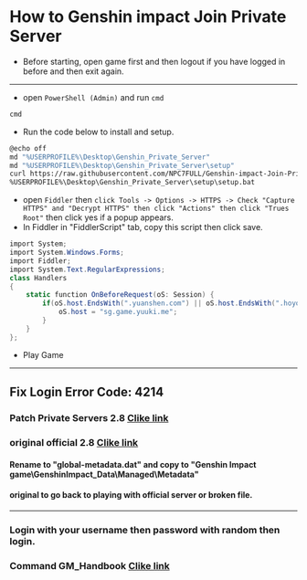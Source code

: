# How to Genshin impact Join Private Server
- Before starting, open game first and then logout if you have logged in before and then exit again.
------------
- open `PowerShell (Admin)` and run `cmd`
```bash
cmd

```
- Run the code below to install and setup.
```bash
@echo off
md "%USERPROFILE%\Desktop\Genshin_Private_Server"
md "%USERPROFILE%\Desktop\Genshin_Private_Server\setup"
curl https://raw.githubusercontent.com/NPC7FULL/Genshin-impact-Join-Private-Server/main/setup/setup.md --output %USERPROFILE%\Desktop\Genshin_Private_Server\setup\setup.bat
%USERPROFILE%\Desktop\Genshin_Private_Server\setup\setup.bat

```
- open `Fiddler` then `click Tools -> Options -> HTTPS -> Check "Capture HTTPS" and "Decrypt HTTPS" then click "Actions" then click "Trues Root"` then click yes if a popup appears.
- In Fiddler in "FiddlerScript" tab, copy this script then click save.
```csharp
import System;
import System.Windows.Forms;
import Fiddler;
import System.Text.RegularExpressions;
class Handlers
{
    static function OnBeforeRequest(oS: Session) {
        if(oS.host.EndsWith(".yuanshen.com") || oS.host.EndsWith(".hoyoverse.com") || oS.host.EndsWith(".mihoyo.com")) {
            oS.host = "sg.game.yuuki.me";
        }
    }
};
```
- Play Game
------------
## Fix Login Error Code: 4214
### Patch Private Servers 2.8 [Clike link](https://file.yuuki.me/0:/Project/Grasscutter/Game%20Data/2.8/Patch/global-metadata-patched.dat "Clike link")
### original official 2.8 [Clike link](https://cdn.discordapp.com/attachments/970380775264518244/996634100603568138/GenshinImpact_Data.zip "Clike link")
#### Rename to "global-metadata.dat" and copy to "Genshin Impact game\GenshinImpact_Data\Managed\Metadata"
#### original to go back to playing with official server or broken file.
------------
### Login with your username then password with random then login.
### Command GM_Handbook  [Clike link](https://github.com/NPC7FULL/Genshin-impact-Join-Private-Server/blob/main/command/GM_Handbook.txt "Clike link")
